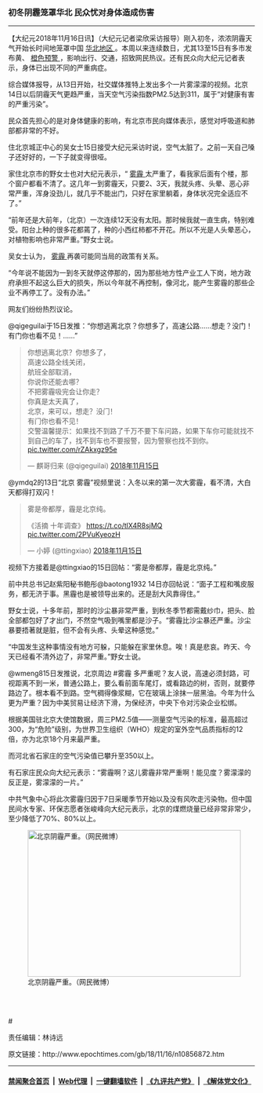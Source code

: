 ### 初冬阴霾笼罩华北 民众忧对身体造成伤害
------------------------

<p>
 【大纪元2018年11月16日讯】（大纪元记者梁欣采访报导）刚入初冬，浓浓阴霾天气开始长时间地笼罩中国
 <a href="http://www.epochtimes.com/gb/tag/%E5%8D%8E%E5%8C%97%E5%9C%B0%E5%8C%BA.html">
  华北地区
 </a>
 。本周以来连续数日，尤其13至15日有多市发布黄、
 <a href="http://www.epochtimes.com/gb/tag/%E6%A9%99%E8%89%B2%E9%A2%84%E8%AD%A6.html">
  橙色预警
 </a>
 ，影响出行、交通，招致网民热议。还有民众向大纪元记者表示，身体已出现不同的严重病症。
</p>
<p>
 综合媒体报导，从13日开始，社交媒体推特上发出多个一片雾濛濛的视频。北京14日以后阴霾天气更趋严重，当天空气污染指数PM2.5达到311，属于“对健康有害的严重污染”。
</p>
<p>
 民众首先担心的是对身体健康的影响，有北京市民向媒体表示，感觉对呼吸道和肺部都非常的不好。
</p>
<p>
 住北京城正中心的吴女士15日接受大纪元采访时说，空气太脏了。之前一天自己嗓子还好好的，一下子就变得很哑。
</p>
<p>
 家住北京市的野女士也对大纪元表示，“
 <a href="http://www.epochtimes.com/gb/tag/%E9%9B%BE%E9%9C%BE.html">
  雾霾
 </a>
 太严重了，看我家后面有个楼，那个窗户都看不清了。这几年一到雾霾天，只要2、3天，我就头疼、头晕、恶心非常严重，浑身没劲儿，就几乎不能出门，只好在家里躺着，身体状况完全适应不了。”
</p>
<p>
 “前年还是大前年，（北京）一次连续12天没有太阳。那时候我就一直生病，特别难受。阳台上种的很多花都蔫了，种的小西红柿都不开花。所以不光是人头晕恶心，对植物影响也非常严重。”野女士说。
</p>
<p>
 吴女士认为，
 <a href="http://www.epochtimes.com/gb/tag/%E9%9B%BE%E9%9C%BE.html">
  雾霾
 </a>
 再袭可能同当局的政策有关系。
</p>
<p>
 “今年说不能因为一到冬天就停这停那的，因为那些地方性产业工人下岗，地方政府承担不起这么巨大的损失，所以今年就不再控制，像河北，能产生雾霾的那些企业不再停工了。没有办法。”
</p>
<p>
 网友们纷纷热烈议论。
</p>
<p>
 @qigeguilai于15日发推：“你想逃离北京？你想多了，高速公路……想走？没门！有门你也看不见！……”
</p>
<p>
</p>
<blockquote class="twitter-tweet" data-lang="zh-tw">
 <p dir="ltr" lang="zh">
  你想逃离北京？你想多了，
  <br/>
  高速公路全线关闭，
  <br/>
  航班全部取消，
  <br/>
  你说你还能去哪？
  <br/>
  不把雾霾吸完会让你走？
  <br/>
  你真是太天真了，
  <br/>
  北京，来可以，想走？没门！
  <br/>
  有门你也看不见！
  <br/>
  交警温馨提示：如果找不到路了千万不要下车问路，如果下车你可能就找不到自己的车了，找不到车也不要报警，因为警察也找不到你。
  <a href="https://t.co/rZAkxgz95e">
   pic.twitter.com/rZAkxgz95e
  </a>
 </p>
 <p>
  — 麒哥归来 (@qigeguilai)
  <a href="https://twitter.com/qigeguilai/status/1062913700351291393?ref_src=twsrc%5Etfw">
   2018年11月15日
  </a>
 </p>
</blockquote>
<p>
</p>
<p>
 @ymdq2的13日“北京 雾霾”视频里说：入冬以来的第一次大雾霾，看不清，大白天都得打双闪！
</p>
<blockquote class="twitter-tweet" data-lang="zh-tw">
 <p dir="ltr" lang="zh">
  雾是帝都厚，霾是北京纯。
 </p>
 <p>
  《活摘 十年调查》
  <a href="https://t.co/tlX4R8sjMQ">
   https://t.co/tlX4R8sjMQ
  </a>
  <a href="https://t.co/2PVuKyeozH">
   pic.twitter.com/2PVuKyeozH
  </a>
 </p>
 <p>
  — 小婷 (@ttingxiao)
  <a href="https://twitter.com/ttingxiao/status/1063070380397494272?ref_src=twsrc%5Etfw">
   2018年11月15日
  </a>
 </p>
</blockquote>
<p>
 <p>
  视频下方接着是@ttingxiao的15日回帖：“雾是帝都厚，霾是北京纯。”
 </p>
 <p>
  前中共总书记赵紫阳秘书鲍彤@baotong1932 14日亦回帖说：“面子工程和嘴皮服务，都无济于事。黑霾也是被领导出来的。还是刮大风靠得住。”
 </p>
 <p>
  野女士说，十多年前，那时的沙尘暴非常严重，到秋冬季节都需戴纱巾，把头、脸全部都包好了才出门，不然空气吸到嘴里都是沙子。“雾霾比沙尘暴还严重。沙尘暴要捂著就是脏，但不会有头疼、头晕这种感觉。”
 </p>
 <p>
  “中国发生这种事情没有地方可躲，只能躲在家里休息。唉！真是悲哀。昨天、今天已经看不清外边了，非常严重。”野女士说。
 </p>
 <p>
  @wmeng815日发推说，北京周边 #雾霾 多严重呢？友人说，高速必须封路，可视距离不到一米，普通公路上，要么看前面车尾灯，或看路边的树，否则，就要停路边了。根本看不到路。空气稠得像浆糊，它在玻璃上涂抹一层黑油。今年为什么更为严重？因为中美贸易让经济下滑，为保经济，中央下令对污染企业松绑。
 </p>
 <p>
  根据美国驻北京大使馆数据，周三PM2.5值——测量空气污染的标准，最高超过300，为“危险”级别，为世界卫生组织（WHO）规定的室外空气品质指标的12倍，亦为北京18个月来最严重。
 </p>
 <p>
  而河北省石家庄的空气污染值已攀升至350以上。
 </p>
 <p>
  有石家庄民众向大纪元表示：“雾霾啊？这儿雾霾非常严重啊！能见度？雾濛濛的反正是，雾濛濛的一片。”
 </p>
 <p>
  中共气象中心将此次雾霾归因于7日采暖季节开始以及没有风吹走污染物。但中国民间水专家、环保志愿者张峻峰向大纪元表示，北京的煤燃烧量已经非常非常少，至少降低了70%、80%以上。
 </p>
 <figure class="wp-caption aligncenter" id="attachment_10857008" style="width: 435px">
  <a href="http://i.epochtimes.com/assets/uploads/2018/11/2121-1.jpg">
   <img alt="北京阴霾严重。（网民微博）" class="wp-image-10857008 size-full" height="299" src="http://i.epochtimes.com/assets/uploads/2018/11/2121-1.jpg" width="435"/>
  </a>
  <br/><figcaption class="wp-caption-text">
   北京阴霾严重。（网民微博）
  </figcaption><br/>
 </figure><br/>
 <p>
  #
 </p>
 <p>
  责任编辑：林诗远
 </p>
</p>
原文链接：http://www.epochtimes.com/gb/18/11/16/n10856872.htm


------------------------
#### [禁闻聚合首页](https://github.com/gfw-breaker/banned-news/blob/master/README.md) &nbsp;|&nbsp; [Web代理](https://github.com/gfw-breaker/open-proxy/blob/master/README.md) &nbsp;|&nbsp; [一键翻墙软件](https://github.com/gfw-breaker/nogfw/blob/master/README.md) &nbsp;|&nbsp; [《九评共产党》](https://github.com/gfw-breaker/9ping.md/blob/master/README.md#九评之一评共产党是什么) &nbsp;|&nbsp; [《解体党文化》](https://github.com/gfw-breaker/jtdwh.md/blob/master/README.md#绪论)